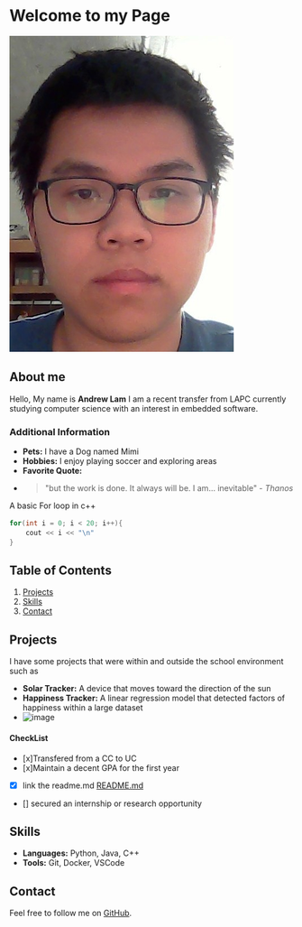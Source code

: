 # Welcome to my Page

![alt text](WIN_20241116_17_44_25_Pro.jpg)
## About me

Hello, My name is **Andrew Lam** I am a recent transfer from LAPC currently studying computer science with an interest in embedded software.

### Additional Information
- **Pets:** I have a Dog named Mimi
- **Hobbies:** I enjoy playing soccer and exploring areas
- **Favorite Quote:**
- > "but the work is done. It always will be. I am... inevitable" - *Thanos*

A basic For loop in c++
```C++
for(int i = 0; i < 20; i++){
    cout << i << "\n"
}
```
## Table of Contents

1. [Projects](#projects)
2. [Skills](#skills)
3. [Contact](#contact)


## Projects

I have some projects that were within and outside the school environment such as 

- **Solar Tracker:** A device that moves toward the direction of the sun
- **Happiness Tracker:** A linear regression model that detected factors of happiness within a large dataset
- ![image](https://github.com/user-attachments/assets/9f2d7ec9-b257-4b08-a9b4-a8e4a1ee6209)



#### CheckList
- [x]Transfered from a CC to UC
- [x]Maintain a decent GPA for the first year
- [x] link the readme.md [README.md](README.md)
- [] secured an internship or research opportunity

## Skills
- **Languages:** Python, Java, C++
- **Tools:** Git, Docker, VSCode




## Contact

Feel free to follow me on [GitHub](https://github.com/anl139).


